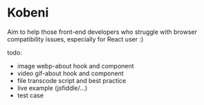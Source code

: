 # Kobeni

Aim to help those front-end developers who struggle with browser compatibility issues, especially for React user  :)

todo:
- image webp-about hook and component
- video gif-about hook and component
- file transcode script and best practice
- live example (jsfiddle/...)
- test case